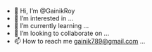 - 👋 Hi, I’m @GainikRoy
- 👀 I’m interested in ...
- 🌱 I’m currently learning ...
- 💞️ I’m looking to collaborate on ...
- 📫 How to reach me  gainik789@gmail.com ...

<!---
GainikRoy/GainikRoy is a ✨ special ✨ repository because its `README.md` (this file) appears on your GitHub profile.
You can click the Preview link to take a look at your changes.
--->

